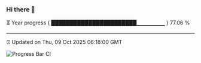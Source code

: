 ### Hi there 👋

⏳ Year progress { ███████████████████████▁▁▁▁▁▁▁ } 77.06 %

---

⏰ Updated on Thu, 09 Oct 2025 06:18:00 GMT

![Progress Bar CI](https://github.com/Shyam-Makwana/GitHub-Actions-Demo/workflows/Progress%20Bar%20CI/badge.svg)
